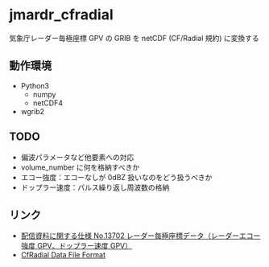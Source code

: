# jmardr_cfradial

気象庁レーダー毎極座標 GPV の GRIB を netCDF (CF/Radial 規約) に変換する

## 動作環境

-   Python3
    -   numpy
    -   netCDF4
-   wgrib2

## TODO

-   偏波パラメータなど他要素への対応
-   volume_number に何を格納すべきか
-   エコー強度：エコーなしが 0dBZ 扱いなのをどう扱うべきか
-   ドップラー速度：パルス繰り返し周波数の格納

## リンク

-   [配信資料に関する仕様 No.13702 レーダー毎極座標データ（レーダーエコー強度 GPV、ドップラー速度 GPV）](https://www.data.jma.go.jp/add/suishin/shiyou/pdf/no13702)
-   [CfRadial Data File Format](https://ral.ucar.edu/projects/titan/docs/radial_formats/CfRadialDoc.pdf)
